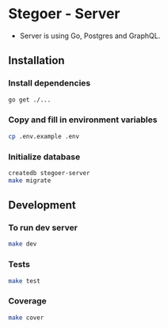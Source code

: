 # Stegoer - Server

- Server is using Go, Postgres and GraphQL.

## Installation

### Install dependencies

```sh
go get ./...
```

### Copy and fill in environment variables

```sh
cp .env.example .env
```

### Initialize database

```sh
createdb stegoer-server
make migrate
```

## Development

### To run dev server

```sh
make dev
```

### Tests

```sh
make test
```

### Coverage

```sh
make cover
```
